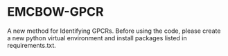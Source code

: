 # EMCBOW-GPCR
A new method for Identifying GPCRs.
Before using the code, please create a new python virtual environment and install packages listed in requirements.txt.
